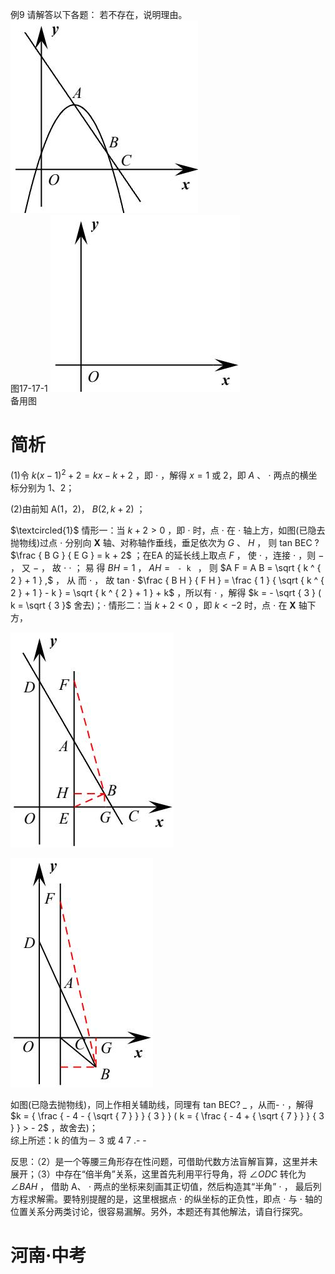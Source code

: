 例9 请解答以下各题：
若不存在，说明理由。
![](<../../qs_image_DB/专题1-6_二倍角的解题策略：倍半角模型与绝配角（解析版）_/37f5a391793864308ac914ee7950b1901c77fc3ba19feb62af813a518caef7a0.jpg>)  
图17-17-1
![](<../../qs_image_DB/专题1-6_二倍角的解题策略：倍半角模型与绝配角（解析版）_/027692dac0165771083c156056dc1aa6fd5412524ec188b62922ca19806344f7.jpg>)  
备用图
# 简析
(1)令 $k ( x - 1 ) ^ { 2 } + 2 = k x - k + 2$ ，即 $\cdot$ ，解得 $x { = } 1$ 或 2，即 $A$ 、 $\cdot$ 两点的横坐标分别为 1、2；

(2)由前知 A(1，2)， $B \left( 2 , k { + } 2 \right)$ ；

$\textcircled{1}$ 情形一：当 $k { + } 2 { > } 0$ ，即 $\cdot$ 时，点 $\cdot$ 在 $\cdot$ 轴上方，如图(已隐去抛物线)过点 $\cdot$ 分别向 $\boldsymbol { X }$ 轴、对称轴作垂线，垂足依次为 $G$ 、 $H$ ， 则 tan BEC ? $\frac { B G } { E G } = k + 2$ ；在EA 的延长线上取点 $F$ ， 使 $\cdot$ ，连接 $\cdot$ ，则 $-$ ， 又 $-$ ， 故 $\cdot$ $\cdot$ ； 易 得 $B H = 1$ ， $A H = \mathit { \texttt { - k } }$ ， 则 $A F = A B = \sqrt { k ^ { 2 } + 1 } ,$ ， 从 而 $\cdot$ ， 故 tan $\cdot$ $\frac { B H } { F H } = \frac { 1 } { \sqrt { k ^ { 2 } + 1 } - k } = \sqrt { k ^ { 2 } + 1 } + k$ ，所以有 $\cdot$ ，解得 $k = - \sqrt { 3 } ( k = \sqrt { 3 }$ 舍去)；$\cdot$ 情形二：当 $k { + } 2 { < } 0$ ，即 $k < - 2$ 时，点 $\cdot$ 在 $\boldsymbol { X }$ 轴下方，

![](<../../qs_image_DB/专题1-6_二倍角的解题策略：倍半角模型与绝配角（解析版）_/0141f0fa496e2cab1b189499294622613a1e306311818c3441a0c1cd2bba0275.jpg>)

![](<../../qs_image_DB/专题1-6_二倍角的解题策略：倍半角模型与绝配角（解析版）_/b897da262431eee5a3ccec7b9e3379445f0362ef739f8f115c700c5714a3be73.jpg>)

如图(已隐去抛物线)，同上作相关辅助线，同理有 tan BEC? $\_$ ，从而- $\cdot$ ，解得 $k = { \frac { - 4 - { \sqrt { 7 } } } { 3 } } ( k = { \frac { - 4 + { \sqrt { 7 } } } { 3 } } > - 2$ ，故舍去)；  
综上所述：k 的值为－ 3 或 4 7 .- -

反思：（2）是一个等腰三角形存在性问题，可借助代数方法盲解盲算，这里并未展开；（3）中存在“倍半角”关系，这里首先利用平行导角，将 $\angle O D C$ 转化为 $\angle B A H$ ， 借助 A、 $\cdot$ 两点的坐标来刻画其正切值，然后构造其“半角” $\cdot$ ， 最后列方程求解需。要特别提醒的是，这里根据点 $\cdot$ 的纵坐标的正负性，即点 $\cdot$ 与 $\cdot$ 轴的位置关系分两类讨论，很容易漏解。另外，本题还有其他解法，请自行探究。

# 河南·中考
